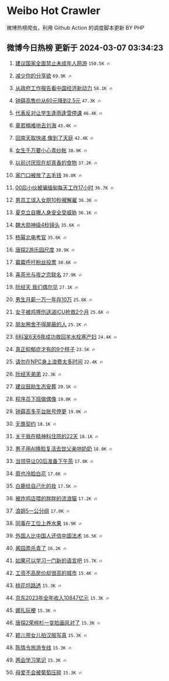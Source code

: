 # Weibo Hot Crawler 



微博热榜爬虫，利用 Github Action 的调度脚本更新 BY PHP 


## 微博今日热榜 更新于 2024-03-07 03:34:23 
1. [建议国家全面禁止未成年人网游](https://s.weibo.com/weibo?q=%23%E5%BB%BA%E8%AE%AE%E5%9B%BD%E5%AE%B6%E5%85%A8%E9%9D%A2%E7%A6%81%E6%AD%A2%E6%9C%AA%E6%88%90%E5%B9%B4%E4%BA%BA%E7%BD%91%E6%B8%B8%23&t=31&band_rank=1&Refer=top) `150.5K 🔥` 

1. [减少你的分享欲](https://s.weibo.com/weibo?q=%E5%87%8F%E5%B0%91%E4%BD%A0%E7%9A%84%E5%88%86%E4%BA%AB%E6%AC%B2&t=31&band_rank=2&Refer=top) `69.9K 🔥` 

1. [从政府工作报告看中国经济新动力](https://s.weibo.com/weibo?q=%23%E4%BB%8E%E6%94%BF%E5%BA%9C%E5%B7%A5%E4%BD%9C%E6%8A%A5%E5%91%8A%E7%9C%8B%E4%B8%AD%E5%9B%BD%E7%BB%8F%E6%B5%8E%E6%96%B0%E5%8A%A8%E5%8A%9B%23&t=31&band_rank=3&Refer=top) `58.1K 🔥` 

1. [钟薛高售价从60元降到2.5元](https://s.weibo.com/weibo?q=%23%E9%92%9F%E8%96%9B%E9%AB%98%E5%94%AE%E4%BB%B7%E4%BB%8E60%E5%85%83%E9%99%8D%E5%88%B02.5%E5%85%83%23&t=31&band_rank=4&Refer=top) `47.3K 🔥` 

1. [代表反对让学生逢雨逢雪停课](https://s.weibo.com/weibo?q=%23%E4%BB%A3%E8%A1%A8%E5%8F%8D%E5%AF%B9%E8%AE%A9%E5%AD%A6%E7%94%9F%E9%80%A2%E9%9B%A8%E9%80%A2%E9%9B%AA%E5%81%9C%E8%AF%BE%23&t=31&band_rank=5&Refer=top) `46.4K 🔥` 

1. [章若楠难哄去刘海](https://s.weibo.com/weibo?q=%23%E7%AB%A0%E8%8B%A5%E6%A5%A0%E9%9A%BE%E5%93%84%E5%8E%BB%E5%88%98%E6%B5%B7%23&t=31&band_rank=6&Refer=top) `45.4K 🔥` 

1. [回南天取快递 像到了天庭](https://s.weibo.com/weibo?q=%E5%9B%9E%E5%8D%97%E5%A4%A9%E5%8F%96%E5%BF%AB%E9%80%92%20%E5%83%8F%E5%88%B0%E4%BA%86%E5%A4%A9%E5%BA%AD&t=31&band_rank=7&Refer=top) `42.4K 🔥` 

1. [女生千万要小心青纱帐](https://s.weibo.com/weibo?q=%E5%A5%B3%E7%94%9F%E5%8D%83%E4%B8%87%E8%A6%81%E5%B0%8F%E5%BF%83%E9%9D%92%E7%BA%B1%E5%B8%90&t=31&band_rank=8&Refer=top) `38.9K 🔥` 

1. [以前讨厌现在却真香的食物](https://s.weibo.com/weibo?q=%23%E4%BB%A5%E5%89%8D%E8%AE%A8%E5%8E%8C%E7%8E%B0%E5%9C%A8%E5%8D%B4%E7%9C%9F%E9%A6%99%E7%9A%84%E9%A3%9F%E7%89%A9%23&t=31&band_rank=9&Refer=top) `37.2K 🔥` 

1. [家门口被放了五毛钱](https://s.weibo.com/weibo?q=%23%E5%AE%B6%E9%97%A8%E5%8F%A3%E8%A2%AB%E6%94%BE%E4%BA%86%E4%BA%94%E6%AF%9B%E9%92%B1%23&t=31&band_rank=10&Refer=top) `36.8K 🔥` 

1. [00后小伙被骗缅甸每天工作17小时](https://s.weibo.com/weibo?q=%2300%E5%90%8E%E5%B0%8F%E4%BC%99%E8%A2%AB%E9%AA%97%E7%BC%85%E7%94%B8%E6%AF%8F%E5%A4%A9%E5%B7%A5%E4%BD%9C17%E5%B0%8F%E6%97%B6%23&t=31&band_rank=11&Refer=top) `36.7K 🔥` 

1. [男员工误入女厕10秒被解雇](https://s.weibo.com/weibo?q=%23%E7%94%B7%E5%91%98%E5%B7%A5%E8%AF%AF%E5%85%A5%E5%A5%B3%E5%8E%9510%E7%A7%92%E8%A2%AB%E8%A7%A3%E9%9B%87%23&t=31&band_rank=12&Refer=top) `36.3K 🔥` 

1. [夏克立自曝人身安全受威胁](https://s.weibo.com/weibo?q=%23%E5%A4%8F%E5%85%8B%E7%AB%8B%E8%87%AA%E6%9B%9D%E4%BA%BA%E8%BA%AB%E5%AE%89%E5%85%A8%E5%8F%97%E5%A8%81%E8%83%81%23&t=31&band_rank=13&Refer=top) `36.1K 🔥` 

1. [魏大勋神级4秒镜头](https://s.weibo.com/weibo?q=%23%E9%AD%8F%E5%A4%A7%E5%8B%8B%E7%A5%9E%E7%BA%A74%E7%A7%92%E9%95%9C%E5%A4%B4%23&t=31&band_rank=14&Refer=top) `35.6K 🔥` 

1. [杨幂北电考官](https://s.weibo.com/weibo?q=%23%E6%9D%A8%E5%B9%82%E5%8C%97%E7%94%B5%E8%80%83%E5%AE%98%23&t=31&band_rank=15&Refer=top) `35.6K 🔥` 

1. [唐探2游乐园尺度](https://s.weibo.com/weibo?q=%E5%94%90%E6%8E%A22%E6%B8%B8%E4%B9%90%E5%9B%AD%E5%B0%BA%E5%BA%A6&t=31&band_rank=16&Refer=top) `30.9K 🔥` 

1. [霉霉呼吁粉丝投票](https://s.weibo.com/weibo?q=%23%E9%9C%89%E9%9C%89%E5%91%BC%E5%90%81%E7%B2%89%E4%B8%9D%E6%8A%95%E7%A5%A8%23&t=31&band_rank=17&Refer=top) `30.6K 🔥` 

1. [喜茶光与夜之恋联名](https://s.weibo.com/weibo?q=%23%E5%96%9C%E8%8C%B6%E5%85%89%E4%B8%8E%E5%A4%9C%E4%B9%8B%E6%81%8B%E8%81%94%E5%90%8D%23&t=31&band_rank=18&Refer=top) `27.9K 🔥` 

1. [阮经天 我们偶尔见](https://s.weibo.com/weibo?q=%E9%98%AE%E7%BB%8F%E5%A4%A9%20%E6%88%91%E4%BB%AC%E5%81%B6%E5%B0%94%E8%A7%81&t=31&band_rank=19&Refer=top) `27.1K 🔥` 

1. [男生月薪一万一年存10万](https://s.weibo.com/weibo?q=%23%E7%94%B7%E7%94%9F%E6%9C%88%E8%96%AA%E4%B8%80%E4%B8%87%E4%B8%80%E5%B9%B4%E5%AD%9810%E4%B8%87%23&t=31&band_rank=20&Refer=top) `25.8K 🔥` 

1. [女子被鸡啄伤送进ICU抢救2个月](https://s.weibo.com/weibo?q=%23%E5%A5%B3%E5%AD%90%E8%A2%AB%E9%B8%A1%E5%95%84%E4%BC%A4%E9%80%81%E8%BF%9BICU%E6%8A%A2%E6%95%912%E4%B8%AA%E6%9C%88%23&t=31&band_rank=21&Refer=top) `25.6K 🔥` 

1. [朋友圈舍不得屏蔽的人](https://s.weibo.com/weibo?q=%E6%9C%8B%E5%8F%8B%E5%9C%88%E8%88%8D%E4%B8%8D%E5%BE%97%E5%B1%8F%E8%94%BD%E7%9A%84%E4%BA%BA&t=31&band_rank=22&Refer=top) `25.1K 🔥` 

1. [6科室6天6夜成功救回羊水栓塞产妇](https://s.weibo.com/weibo?q=%236%E7%A7%91%E5%AE%A46%E5%A4%A96%E5%A4%9C%E6%88%90%E5%8A%9F%E6%95%91%E5%9B%9E%E7%BE%8A%E6%B0%B4%E6%A0%93%E5%A1%9E%E4%BA%A7%E5%A6%87%23&t=31&band_rank=23&Refer=top) `24.4K 🔥` 

1. [真正抑郁症才有的9个样子](https://s.weibo.com/weibo?q=%E7%9C%9F%E6%AD%A3%E6%8A%91%E9%83%81%E7%97%87%E6%89%8D%E6%9C%89%E7%9A%849%E4%B8%AA%E6%A0%B7%E5%AD%90&t=31&band_rank=24&Refer=top) `23.5K 🔥` 

1. [请勿在NPC身上浪费太多时间](https://s.weibo.com/weibo?q=%E8%AF%B7%E5%8B%BF%E5%9C%A8NPC%E8%BA%AB%E4%B8%8A%E6%B5%AA%E8%B4%B9%E5%A4%AA%E5%A4%9A%E6%97%B6%E9%97%B4&t=31&band_rank=25&Refer=top) `22.4K 🔥` 

1. [阮经天弟弟](https://s.weibo.com/weibo?q=%E9%98%AE%E7%BB%8F%E5%A4%A9%E5%BC%9F%E5%BC%9F&t=31&band_rank=26&Refer=top) `22.3K 🔥` 

1. [建议鼓励生态安葬](https://s.weibo.com/weibo?q=%23%E5%BB%BA%E8%AE%AE%E9%BC%93%E5%8A%B1%E7%94%9F%E6%80%81%E5%AE%89%E8%91%AC%23&t=31&band_rank=27&Refer=top) `20.1K 🔥` 

1. [程序员下班做偶像](https://s.weibo.com/weibo?q=%23%E7%A8%8B%E5%BA%8F%E5%91%98%E4%B8%8B%E7%8F%AD%E5%81%9A%E5%81%B6%E5%83%8F%23&t=31&band_rank=28&Refer=top) `19.0K 🔥` 

1. [钟薛高多平台账号停更](https://s.weibo.com/weibo?q=%23%E9%92%9F%E8%96%9B%E9%AB%98%E5%A4%9A%E5%B9%B3%E5%8F%B0%E8%B4%A6%E5%8F%B7%E5%81%9C%E6%9B%B4%23&t=31&band_rank=29&Refer=top) `19.0K 🔥` 

1. [无畏契约](https://s.weibo.com/weibo?q=%E6%97%A0%E7%95%8F%E5%A5%91%E7%BA%A6&t=31&band_rank=30&Refer=top) `18.1K 🔥` 

1. [关于我在精神科住院的22天](https://s.weibo.com/weibo?q=%E5%85%B3%E4%BA%8E%E6%88%91%E5%9C%A8%E7%B2%BE%E7%A5%9E%E7%A7%91%E4%BD%8F%E9%99%A2%E7%9A%8422%E5%A4%A9&t=31&band_rank=31&Refer=top) `18.1K 🔥` 

1. [男子用AI换脸复活去世父亲哄奶奶](https://s.weibo.com/weibo?q=%23%E7%94%B7%E5%AD%90%E7%94%A8AI%E6%8D%A2%E8%84%B8%E5%A4%8D%E6%B4%BB%E5%8E%BB%E4%B8%96%E7%88%B6%E4%BA%B2%E5%93%84%E5%A5%B6%E5%A5%B6%23&t=31&band_rank=32&Refer=top) `18.0K 🔥` 

1. [当领导让00后准备下午茶](https://s.weibo.com/weibo?q=%23%E5%BD%93%E9%A2%86%E5%AF%BC%E8%AE%A900%E5%90%8E%E5%87%86%E5%A4%87%E4%B8%8B%E5%8D%88%E8%8C%B6%23&t=31&band_rank=33&Refer=top) `17.8K 🔥` 

1. [周也冷脸白花](https://s.weibo.com/weibo?q=%23%E5%91%A8%E4%B9%9F%E5%86%B7%E8%84%B8%E7%99%BD%E8%8A%B1%23&t=31&band_rank=34&Refer=top) `17.6K 🔥` 

1. [白鹿给自己化的妆](https://s.weibo.com/weibo?q=%23%E7%99%BD%E9%B9%BF%E7%BB%99%E8%87%AA%E5%B7%B1%E5%8C%96%E7%9A%84%E5%A6%86%23&t=31&band_rank=35&Refer=top) `17.5K 🔥` 

1. [被炸鸡店喂的胖胖的流浪猫](https://s.weibo.com/weibo?q=%E8%A2%AB%E7%82%B8%E9%B8%A1%E5%BA%97%E5%96%82%E7%9A%84%E8%83%96%E8%83%96%E7%9A%84%E6%B5%81%E6%B5%AA%E7%8C%AB&t=31&band_rank=36&Refer=top) `17.2K 🔥` 

1. [浪姐5一公分组](https://s.weibo.com/weibo?q=%23%E6%B5%AA%E5%A7%905%E4%B8%80%E5%85%AC%E5%88%86%E7%BB%84%23&t=31&band_rank=37&Refer=top) `17.0K 🔥` 

1. [同事在工位上养水果](https://s.weibo.com/weibo?q=%23%E5%90%8C%E4%BA%8B%E5%9C%A8%E5%B7%A5%E4%BD%8D%E4%B8%8A%E5%85%BB%E6%B0%B4%E6%9E%9C%23&t=31&band_rank=38&Refer=top) `16.9K 🔥` 

1. [外国人比中国人还信中国法术](https://s.weibo.com/weibo?q=%E5%A4%96%E5%9B%BD%E4%BA%BA%E6%AF%94%E4%B8%AD%E5%9B%BD%E4%BA%BA%E8%BF%98%E4%BF%A1%E4%B8%AD%E5%9B%BD%E6%B3%95%E6%9C%AF&t=31&band_rank=39&Refer=top) `16.5K 🔥` 

1. [酱园弄杀青了](https://s.weibo.com/weibo?q=%23%E9%85%B1%E5%9B%AD%E5%BC%84%E6%9D%80%E9%9D%92%E4%BA%86%23&t=31&band_rank=40&Refer=top) `16.2K 🔥` 

1. [如果可以学习一门新的语言吧](https://s.weibo.com/weibo?q=%E5%A6%82%E6%9E%9C%E5%8F%AF%E4%BB%A5%E5%AD%A6%E4%B9%A0%E4%B8%80%E9%97%A8%E6%96%B0%E7%9A%84%E8%AF%AD%E8%A8%80%E5%90%A7&t=31&band_rank=41&Refer=top) `15.7K 🔥` 

1. [工资不高房价却很高的城市](https://s.weibo.com/weibo?q=%23%E5%B7%A5%E8%B5%84%E4%B8%8D%E9%AB%98%E6%88%BF%E4%BB%B7%E5%8D%B4%E5%BE%88%E9%AB%98%E7%9A%84%E5%9F%8E%E5%B8%82%23&t=31&band_rank=42&Refer=top) `15.4K 🔥` 

1. [桃花坞路透](https://s.weibo.com/weibo?q=%E6%A1%83%E8%8A%B1%E5%9D%9E%E8%B7%AF%E9%80%8F&t=31&band_rank=43&Refer=top) `15.3K 🔥` 

1. [京东2023年全年收入10847亿元](https://s.weibo.com/weibo?q=%23%E4%BA%AC%E4%B8%9C2023%E5%B9%B4%E5%85%A8%E5%B9%B4%E6%94%B6%E5%85%A510847%E4%BA%BF%E5%85%83%23&t=31&band_rank=44&Refer=top) `15.3K 🔥` 

1. [娜扎玩梗](https://s.weibo.com/weibo?q=%E5%A8%9C%E6%89%8E%E7%8E%A9%E6%A2%97&t=31&band_rank=45&Refer=top) `15.3K 🔥` 

1. [唐探2荣梓杉一变脸画风对了](https://s.weibo.com/weibo?q=%E5%94%90%E6%8E%A22%E8%8D%A3%E6%A2%93%E6%9D%89%E4%B8%80%E5%8F%98%E8%84%B8%E7%94%BB%E9%A3%8E%E5%AF%B9%E4%BA%86&t=31&band_rank=46&Refer=top) `15.3K 🔥` 

1. [颖儿带女儿拍汉服写真](https://s.weibo.com/weibo?q=%23%E9%A2%96%E5%84%BF%E5%B8%A6%E5%A5%B3%E5%84%BF%E6%8B%8D%E6%B1%89%E6%9C%8D%E5%86%99%E7%9C%9F%23&t=31&band_rank=47&Refer=top) `15.3K 🔥` 

1. [陈情令旅游专线](https://s.weibo.com/weibo?q=%23%E9%99%88%E6%83%85%E4%BB%A4%E6%97%85%E6%B8%B8%E4%B8%93%E7%BA%BF%23&t=31&band_rank=48&Refer=top) `15.3K 🔥` 

1. [两会学习笔记](https://s.weibo.com/weibo?q=%23%E4%B8%A4%E4%BC%9A%E5%AD%A6%E4%B9%A0%E7%AC%94%E8%AE%B0%23&t=31&band_rank=49&Refer=top) `15.3K 🔥` 

1. [母爱不会被葡萄压碎](https://s.weibo.com/weibo?q=%E6%AF%8D%E7%88%B1%E4%B8%8D%E4%BC%9A%E8%A2%AB%E8%91%A1%E8%90%84%E5%8E%8B%E7%A2%8E&t=31&band_rank=50&Refer=top) `15.3K 🔥` 


